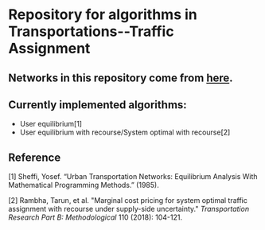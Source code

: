 # Repository for algorithms in Transportations--Traffic Assignment

## Networks in this repository come from [here](https://github.com/bstabler/TransportationNetworks.).

## Currently implemented algorithms:

+ User equilibrium[1]
+ User equilibrium with recourse/System optimal with recourse[2]

## Reference

[1] Sheffi, Yosef. “Urban Transportation Networks: Equilibrium Analysis With Mathematical Programming Methods.” (1985).

[2] Rambha, Tarun, et al. "Marginal cost pricing for system optimal traffic assignment with recourse under supply-side uncertainty." *Transportation Research Part B: Methodological* 110 (2018): 104-121.
